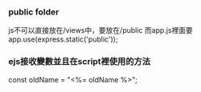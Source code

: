 
### public folder
js不可以直接放在/views中，要放在/public
而app.js裡面要 app.use(express.static('public'));

### ejs接收變數並且在script裡使用的方法
const oldName = "<%= oldName %>";
